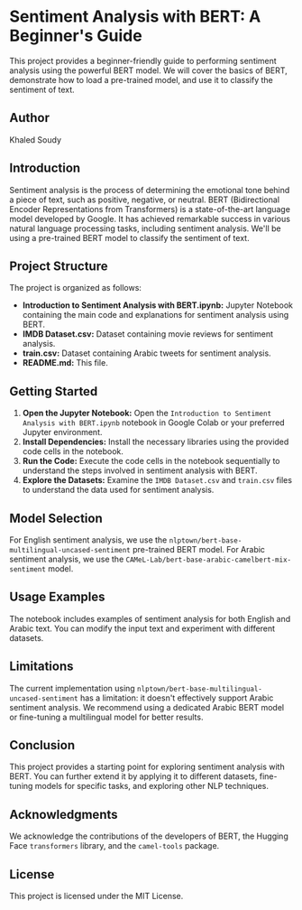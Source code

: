 # Sentiment Analysis with BERT: A Beginner's Guide

This project provides a beginner-friendly guide to performing sentiment analysis using the powerful BERT model. We will cover the basics of BERT, demonstrate how to load a pre-trained model, and use it to classify the sentiment of text.

## Author

Khaled Soudy

## Introduction

Sentiment analysis is the process of determining the emotional tone behind a piece of text, such as positive, negative, or neutral. BERT (Bidirectional Encoder Representations from Transformers) is a state-of-the-art language model developed by Google. It has achieved remarkable success in various natural language processing tasks, including sentiment analysis. We'll be using a pre-trained BERT model to classify the sentiment of text.

## Project Structure

The project is organized as follows:

* **Introduction to Sentiment Analysis with BERT.ipynb:** Jupyter Notebook containing the main code and explanations for sentiment analysis using BERT.
* **IMDB Dataset.csv:** Dataset containing movie reviews for sentiment analysis.
* **train.csv:** Dataset containing Arabic tweets for sentiment analysis.
* **README.md:** This file.

## Getting Started

1. **Open the Jupyter Notebook:** Open the `Introduction to Sentiment Analysis with BERT.ipynb` notebook in Google Colab or your preferred Jupyter environment.
2. **Install Dependencies:** Install the necessary libraries using the provided code cells in the notebook.
3. **Run the Code:** Execute the code cells in the notebook sequentially to understand the steps involved in sentiment analysis with BERT.
4. **Explore the Datasets:** Examine the `IMDB Dataset.csv` and `train.csv` files to understand the data used for sentiment analysis.

## Model Selection

For English sentiment analysis, we use the `nlptown/bert-base-multilingual-uncased-sentiment` pre-trained BERT model. For Arabic sentiment analysis, we use the `CAMeL-Lab/bert-base-arabic-camelbert-mix-sentiment` model.

## Usage Examples

The notebook includes examples of sentiment analysis for both English and Arabic text. You can modify the input text and experiment with different datasets.

## Limitations

The current implementation using `nlptown/bert-base-multilingual-uncased-sentiment` has a limitation: it doesn't effectively support Arabic sentiment analysis. We recommend using a dedicated Arabic BERT model or fine-tuning a multilingual model for better results.

## Conclusion

This project provides a starting point for exploring sentiment analysis with BERT. You can further extend it by applying it to different datasets, fine-tuning models for specific tasks, and exploring other NLP techniques.

## Acknowledgments

We acknowledge the contributions of the developers of BERT, the Hugging Face `transformers` library, and the `camel-tools` package.

## License

This project is licensed under the MIT License.
